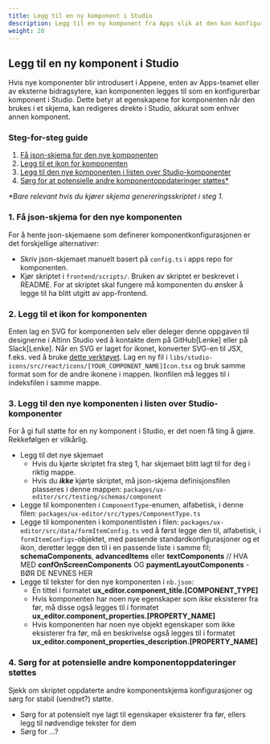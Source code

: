 ```yaml
---
title: Legg til en ny komponent i Studio
description: Legg til en ny komponent fra Apps slik at den kan konfigureres i Studio
weight: 20
---
```


## Legg til en ny komponent i Studio

Hvis nye komponenter blir introdusert i Appene, enten av Apps-teamet eller av eksterne bidragsytere, kan komponenten legges til som en konfigurerbar komponent i Studio. Dette betyr at egenskapene for komponenten når den brukes i et skjema, kan redigeres direkte i Studio, akkurat som enhver annen komponent.

### Steg-for-steg guide
1. [Få json-skjema for den nye komponenten](#1-få-json-skjema-for-den-nye-komponenten)
2. [Legg til et ikon for komponenten](#2-legg-til-et-ikon-for-komponenten)
3. [Legg til den nye komponenten i listen over Studio-komponenter](#3-legg-til-den-nye-komponenten-i-listen-over-studio-komponenter)
4. [Sørg for at potensielle andre komponentoppdateringer støttes*](#4-sørg-for-at-potensielle-andre-komponentoppdateringer-støttes)

_*Bare relevant hvis du kjører skjema genereringsskriptet i steg 1._


### 1. Få json-skjema for den nye komponenten

For å hente json-skjemaene som definerer komponentkonfigurasjonen er det forskjellige alternativer:

- Skriv json-skjemaet manuelt basert på `config.ts` i apps repo for komponenten.
- Kjør skriptet i `frontend/scripts/`. Bruken av skriptet er beskrevet i README. For at skriptet skal fungere må komponenten du ønsker å legge til ha blitt utgitt av app-frontend.

### 2. Legg til et ikon for komponenten

Enten lag en SVG for komponenten selv eller deleger denne oppgaven til designerne i Altinn Studio ved å kontakte dem på GitHub[Lenke] eller på Slack[Lenke]. Når en SVG er laget for ikonet, konverter SVG-en til JSX, f.eks. ved å bruke [dette verktøyet](https://svg2jsx.com/). Lag en ny fil i `libs/studio-icons/src/react/icons/[YOUR_COMPONENT_NAME]Icon.tsx` og bruk samme format som for de andre ikonene i mappen. Ikonfilen må legges til i indeksfilen i samme mappe.

### 3. Legg til den nye komponenten i listen over Studio-komponenter

For å gi full støtte for en ny komponent i Studio, er det noen få ting å gjøre. Rekkefølgen er vilkårlig.

- Legg til det nye skjemaet
  - Hvis du kjørte skriptet fra steg 1, har skjemaet blitt lagt til for deg i riktig mappe.
  - Hvis du _**ikke**_ kjørte skriptet, må json-skjema definisjonsfilen plasseres i denne mappen: `packages/ux-editor/src/testing/schemas/component`
- Legge til komponenten i `ComponentType`-enumen, alfabetisk, i denne filen: `packages/ux-editor/src/types/ComponentType.ts`
- Legge til komponenten i komponentlisten i filen: `packages/ux-editor/src/data/formItemConfig.ts` ved å først legge den til, alfabetisk, i `formItemConfigs`-objektet, med passende standardkonfigurasjoner og et ikon,
deretter legge den til i en passende liste i samme fil; **schemaComponents**, **advancedItems** eller **textComponents**
// HVA MED **confOnScreenComponents** OG **paymentLayoutComponents** - BØR DE NEVNES HER
- Legge til tekster for den nye komponenten i `nb.json`:
  - En tittel i formatet **ux_editor.component_title.[COMPONENT_TYPE]**
  - Hvis komponenten har noen nye egenskaper som _ikke_ eksisterer fra før, må disse også legges til i formatet **ux_editor.component_properties.[PROPERTY_NAME]**
  - Hvis komponenten har noen nye objekt egenskaper som ikke eksisterer fra før, må en beskrivelse også legges til i formatet **ux_editor.component_properties_description.[PROPERTY_NAME]**

### 4. Sørg for at potensielle andre komponentoppdateringer støttes

Sjekk om skriptet oppdaterte andre komponentskjema konfigurasjoner og sørg for stabil (uendret?) støtte.

- Sørg for at potensielt nye lagt til egenskaper eksisterer fra før, ellers legg til nødvendige tekster for dem
- Sørg for ...?